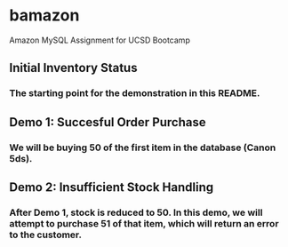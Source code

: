 # bamazon
Amazon MySQL Assignment for UCSD Bootcamp


## Initial Inventory Status
### The starting point for the demonstration in this README. 



## Demo 1: Succesful Order Purchase
### We will be buying 50 of the first item in the database (Canon 5ds).


## Demo 2: Insufficient Stock Handling
### After Demo 1, stock is reduced to 50. In this demo, we will attempt to purchase 51 of that item, which will return an error to the customer.
